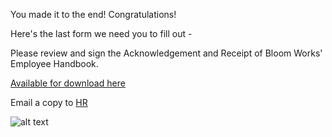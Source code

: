 You made it to the end! Congratulations! 

Here's the last form we need you to fill out - 

Please review and sign the Acknowledgement and Receipt of Bloom Works' Employee Handbook. 

[Available for download here](https://drive.google.com/file/d/1nVa_tenuSdpQhDZMOg1hsTMcsxz34xrx/view?usp=sharing)

Email a copy to [HR](mailto:sofia@bloomworks.digital)

![alt text](https://github.com/Bloom-Works/handbook/blob/bd85fce5dc16b73b9f1052a1e738c21a445c4876/docs/img/a79af5bc-9d19-405a-8ddf-1a45f2663038.jpg "You did it!")
